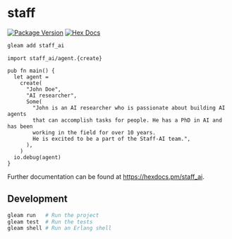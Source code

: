 # staff

[![Package Version](https://img.shields.io/hexpm/v/staff_ai)](https://hex.pm/packages/staff_ai)
[![Hex Docs](https://img.shields.io/badge/hex-docs-ffaff3)](https://hexdocs.pm/staff_ai/)

```sh
gleam add staff_ai
```
```gleam
import staff_ai/agent.{create}

pub fn main() {
  let agent =
    create(
      "John Doe",
      "AI researcher",
      Some(
        "John is an AI researcher who is passionate about building AI agents
        that can accomplish tasks for people. He has a PhD in AI and has been
        working in the field for over 10 years.
        He is excited to be a part of the Staff-AI team.",
      ),
    )
  io.debug(agent)
}
```

Further documentation can be found at <https://hexdocs.pm/staff_ai>.

## Development

```sh
gleam run   # Run the project
gleam test  # Run the tests
gleam shell # Run an Erlang shell
```
